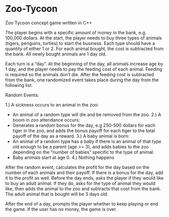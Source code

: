 # Zoo-Tycoon
Zoo Tycoon concept game written in C++

The player begins with a specific amount of money in the bank, e.g. 100,000 dollars. At the start, the player needs to buy three types of animals (tigers, penguins, turtles) to start the business. Each type should have a quantity of either 1 or 2. For each animal bought, the cost is subtracted from the bank. All newly bought animals are 1 day old.

Each turn is a “day”. At the beginning of the day, all animals increase age by 1 day, and the player needs to pay the feeding cost of each animal. Feeding is required so the animals don’t die. After the feeding cost is subtracted from the bank, one randomized event takes place during the day from the following list:

Random Events:

1.) A sickness occurs to an animal in the zoo:
- An animal of a random type will die and be removed from the zoo.
2.) A boom in zoo attendance occurs:
- Generates a random bonus for the day, e.g 250-500 dollars for each tiger in the zoo, and adds the bonus payoff for each tiger to the total payoff of the day as a reward.
3.) A baby animal is born:
- An animal of a random type has a baby if there is an animal of that type old enough to be a parent (age >= 3), and adds babies to the zoo depending on the “number of babies” specific to the type of animal.
- Baby animals start at age 0.
4.) Nothing happens


After the random event, calculates the profit for the day based on the number of each animals and their payoff. If there is a bonus for the 
day, add it to the profit as well. Before the day ends, asks the player if they would like to buy an adult animal. If they do, asks for the type of animal they would like, then adds the animal to the zoo and subtracts that cost from the bank. The adult animal that is bought will be 3 days old.


After the end of a day, prompts the player whether to keep playing or end the game. If the user has no money, the game is over.

